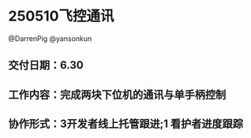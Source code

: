 # 250510飞控通讯
@DarrenPig  @yansonkun 
## 交付日期：6.30
## 工作内容：完成两块下位机的通讯与单手柄控制
## 协作形式：3开发者线上托管跟进;1 看护者进度跟踪


